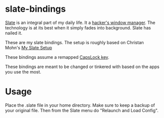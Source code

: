 slate-bindings
==============
[Slate](https://github.com/jigish/slate) is an integral part of my daily life. It a [hacker's window manager](http://thume.ca/howto/2012/11/19/using-slate/). The technology is at its best when it simply fades into background. Slate has nailed it. 

These are my slate bindings. The setup is roughly based on Christan Mohn's [My Slate Setup](http://vninja.net/osx/slate-setup/)

These bindings assume a remapped [CapsLock key](http://www.tenshu.net/2012/11/using-caps-lock-as-new-modifier-key-in.html).

These bindings are meant to be changed or tinkered with based on the apps you use the most.

Usage
=

Place the .slate file in your home directory. Make sure to keep a backup of your original file. Then from the Slate menu do "Relaunch and Load Config".
